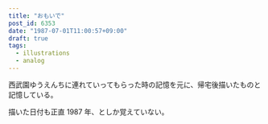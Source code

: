 ```yaml
---
title: "おもいで"
post_id: 6353
date: "1987-07-01T11:00:57+09:00"
draft: true
tags:
  - illustrations
  - analog
---
```



西武園ゆうえんちに連れていってもらった時の記憶を元に、帰宅後描いたものと記憶している。

描いた日付も正直 1987 年、としか覚えていない。
